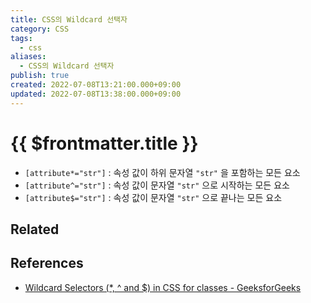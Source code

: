 ```yaml
---
title: CSS의 Wildcard 선택자
category: CSS
tags:
  - css
aliases:
  - CSS의 Wildcard 선택자
publish: true
created: 2022-07-08T13:21:00.000+09:00
updated: 2022-07-08T13:38:00.000+09:00
---
```


# {{ $frontmatter.title }}

- `[attribute*="str"]` : 속성 값이 하위 문자열 `"str"` 을 포함하는 모든 요소
- `[attribute^="str"]` : 속성 값이 문자열 `"str"` 으로 시작하는 모든 요소
- `[attribute$="str"]` : 속성 값이 문자열 `"str"` 으로 끝나는 모든 요소

## Related

## References

- [Wildcard Selectors (\*, ^ and $) in CSS for classes - GeeksforGeeks](https://www.geeksforgeeks.org/wildcard-selectors-and-in-css-for-classes/)

